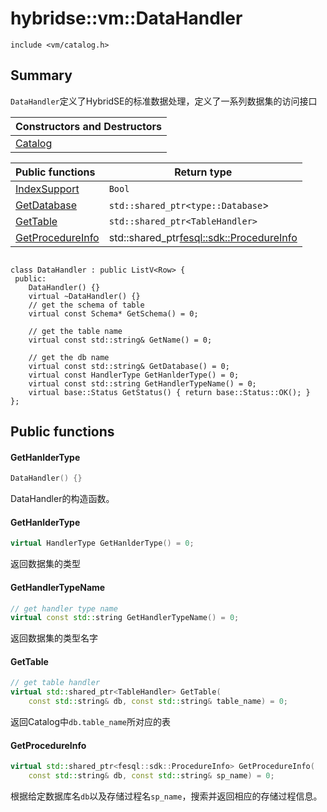 # hybridse::vm::DataHandler

`include <vm/catalog.h>`



## Summary

`DataHandler`定义了HybridSE的标准数据处理，定义了一系列数据集的访问接口

| Constructors and Destructors |
| :--------------------------- |
| [Catalog](#Catalog)          |

| Public functions                      | Return type                                |
| :------------------------------------ | ------------------------------------------ |
| [IndexSupport](#IndexSupport)         | `Bool`                                     |
| [GetDatabase](#GetDatabase)           | `std::shared_ptr<type::Database`>          |
| [GetTable](#GetTable)                 | `std::shared_ptr<TableHandler>`            |
| [GetProcedureInfo](#GetProcedureInfo) | std::shared_ptr<fesql::sdk::ProcedureInfo> |

```

```

```
class DataHandler : public ListV<Row> {
 public:
    DataHandler() {}
    virtual ~DataHandler() {}
    // get the schema of table
    virtual const Schema* GetSchema() = 0;

    // get the table name
    virtual const std::string& GetName() = 0;

    // get the db name
    virtual const std::string& GetDatabase() = 0;
    virtual const HandlerType GetHanlderType() = 0;
    virtual const std::string GetHandlerTypeName() = 0;
    virtual base::Status GetStatus() { return base::Status::OK(); }
};
```

## Public functions

#### GetHanlderType

```c++
DataHandler() {}
```

DataHandler的构造函数。

#### GetHanlderType

```c++
virtual HandlerType GetHanlderType() = 0;
```

返回数据集的类型



#### GetHandlerTypeName

```c++
// get handler type name
virtual const std::string GetHandlerTypeName() = 0;
```

返回数据集的类型名字

#### GetTable

```c++
// get table handler
virtual std::shared_ptr<TableHandler> GetTable(
    const std::string& db, const std::string& table_name) = 0;
```

返回Catalog中`db.table_name`所对应的表

#### GetProcedureInfo

```c++
virtual std::shared_ptr<fesql::sdk::ProcedureInfo> GetProcedureInfo(
    const std::string& db, const std::string& sp_name) = 0;
```

根据给定数据库名`db`以及存储过程名`sp_name`，搜索并返回相应的存储过程信息。